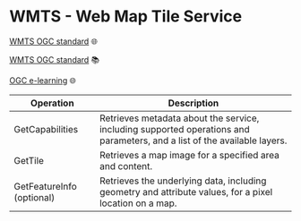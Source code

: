 # WMTS - Web Map Tile Service
[WMTS OGC standard](https://www.ogc.org/standards/wmts) :globe_with_meridians:

[WMTS OGC standard](.//assets/pdfs/manuals/07-057r7_Web_Map_Tile_Service_Standard.pdf) :books:

[OGC e-learning](http://opengeospatial.github.io/e-learning/wmts/text/operations.html) :globe_with_meridians:


| Operation | Description |
| ------ | ------- |
| GetCapabilities | Retrieves metadata about the service, including supported operations and parameters, and a list of the available layers. |
| GetTile | Retrieves a map image for a specified area and content. |
| GetFeatureInfo (optional) | Retrieves the underlying data, including geometry and attribute values, for a pixel location on a map. |
